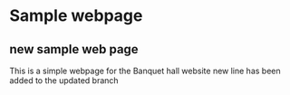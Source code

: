 # Sample webpage
## new sample web page
This is a simple webpage for the Banquet hall website
new line has been added to the updated branch
